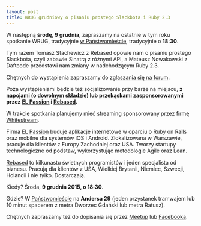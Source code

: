 ```yaml
---
layout: post
title: WRUG grudniowy o pisaniu prostego Slackbota i Ruby 2.3
---
```


W następną **środę, 9 grudnia**, zapraszamy
na ostatnie w tym roku spotkanie WRUG, tradycyjnie
[w Państwomieście](http://panstwomiasto.pl), tradycyjnie o **18:30**.

Tym razem Tomasz Stachewicz z Rebased opowie nam o pisaniu prostego Slackbota,
czyli zabawie Sinatrą z różnymi API, a Mateusz Nowakowski z Daftcode przedstawi nam
zmiany w nadchodzącym Ruby 2.3.

Chętnych do wystąpienia zapraszamy do [zgłaszania się na
forum](http://forum.rubyonrails.pl/t/wrug-grudniowy-9-12-2015-sroda/11046).

Poza wystąpieniami będzie też socjalizowanie przy barze na
miejscu, **z napojami (o dowolnym składzie) lub przekąskami
zasponsorowanymi przez [EL Passion](http://www.elpassion.com)
i [Rebased](http://rebased.pl).**

W trakcie spotkania planujemy mieć streaming sponsorowany
przez firmę [Whitestream](http://whitestream.pl/wrug/).

Firma [EL Passion](http://www.elpassion.com) buduje aplikacje
internetowe w oparciu o Ruby on Rails oraz mobilne dla systemów
iOS i Android. Zlokalizowana w Warszawie, pracuje dla klientów
z Europy Zachodniej oraz USA. Tworzy startupy technologiczne od
podstaw, wykorzystując metodologie Agile oraz Lean.

[Rebased](http://rebased.pl) to kilkunastu świetnych programistów
i jeden specjalista od biznesu. Pracują dla klientów z USA, Wielkiej
Brytanii, Niemiec, Szwecji, Holandii i nie tylko. Dostarczają.

Kiedy? Środa, **9 grudnia 2015, o 18:30**.

Gdzie? W [Państwomieście](http://panstwomiasto.pl) na
**Andersa 29** (jeden przystanek tramwajem lub 10 minut
spacerem z metra Dworzec Gdański lub metra Ratusz).

Chętnych zapraszamy też do dopisania się przez
[Meetup](http://www.meetup.com/Warsaw-Ruby-Users-Group-WRUG/events/226856306/)
lub [Facebooka](https://www.facebook.com/events/1520182154961529/).

